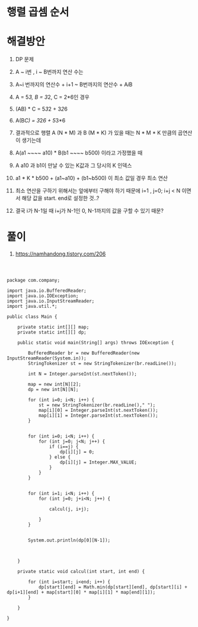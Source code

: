 # 행렬 곱셈 순서

# 해결방안

1. DP 문제

2. A ~ i번 , i ~ B번까지 연산 수는

3. A~i 번까지의 연산수 + i+1 ~ B번까지의 연산수 + A*i*B

4. A = 5*3, B = 3*2, C = 2*6인 경우

5. (AB) * C = 5*3*2 + 3*2*6

6. A(B*C) = 3*2*6 + 5*3*6


7. 결과적으로 행렬 A (N * M) 과 B (M * K) 가 있을 때는 N * M * K 만큼의 곱연산이 생기는데

8. A(a1 ~~~~ a10) * B(b1 ~~~~ b500) 이라고 가정했을 때

9. A a10 과 b1이 만날 수 있는 K값과 그 당시의 K 인덱스

10. a1 * K * b500 + (a1~a10) + (b1~b500) 이 최소 값일 경우 최소 연산

11. 최소 연산을 구하기 위해서는 앞에부터 구해야 하기 때문에 i=1 , j=0; i+j < N 이면서 해당 값을 start. end로 설정한 것..?

11. 결국 i가 N-1일 때 i+j가 N-1인 0, N-1까지의 값을 구할 수 있기 때문?

# 풀이

1. https://namhandong.tistory.com/206


```



package com.company;

import java.io.BufferedReader;
import java.io.IOException;
import java.io.InputStreamReader;
import java.util.*;

public class Main {

    private static int[][] map;
    private static int[][] dp;

    public static void main(String[] args) throws IOException {

        BufferedReader br = new BufferedReader(new InputStreamReader(System.in));
        StringTokenizer st = new StringTokenizer(br.readLine());

        int N = Integer.parseInt(st.nextToken());

        map = new int[N][2];
        dp = new int[N][N];

        for (int i=0; i<N; i++) {
            st = new StringTokenizer(br.readLine()," ");
            map[i][0] = Integer.parseInt(st.nextToken());
            map[i][1] = Integer.parseInt(st.nextToken());
        }


        for (int i=0; i<N; i++) {
            for (int j=0; j<N; j++) {
                if (i==j) {
                    dp[i][j] = 0;
                } else {
                    dp[i][j] = Integer.MAX_VALUE;
                }
            }
        }


        for (int i=1; i<N; i++) {
            for (int j=0; j+i<N; j++) {

                calcul(j, i+j);

            }
        }


        System.out.println(dp[0][N-1]);



    }

    private static void calcul(int start, int end) {

        for (int i=start; i<end; i++) {
            dp[start][end] = Math.min(dp[start][end], dp[start][i] + dp[i+1][end] + map[start][0] * map[i][1] * map[end][1]);
        }

    }

}

```